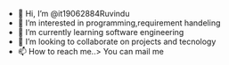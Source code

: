 - 👋 Hi, I’m @it19062884Ruvindu
- 👀 I’m interested in programming,requirement handeling
- 🌱 I’m currently learning software engineering
- 💞️ I’m looking to collaborate on projects and tecnology
- 📫 How to reach me..> You can mail me  

<!---
it19062884Ruvindu/it19062884Ruvindu is a ✨ special ✨ repository because its `README.md` (this file) appears on your GitHub profile.
You can click the Preview link to take a look at your changes.
--->
